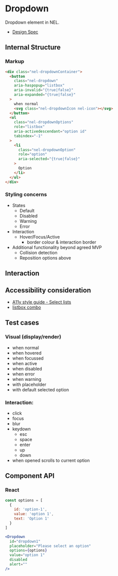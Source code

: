 # Dropdown

Dropdown element in NEL.

- [Design Spec](https://invisionapp.com/d/main)

## Internal Structure

### Markup

```html
<div class="nel-dropdownContainer">
  <button
    class="nel-dropdown"
    aria-haspopup="listbox"
    aria-invalid="{true|false}"
    aria-expanded="{true|false}"
  >
    when normal
    <svg class="nel-dropdownIcon nel-icon"></svg>
  </button>
  <ul
    class="nel-dropdownOptions"
    role="listbox"
    aria-activedescendant="option id"
    tabindex="-1"
  >
    <li
      class="nel-dropdownOption"
      role="option"
      aria-selected="{true|false}"
    >
      Option
    </li>
  </ul>
</div>
```

### Styling concerns

- States
  - Default
  - Disabled
  - Warning
  - Error
- Interaction
  - Hover/Focus/Active
    - border colour & interaction border
- Additional functionality beyond agreed MVP
  - Collision detection
  - Reposition options above

## Interaction

## Accessibility consideration

- [A11y style guide - Select lists](https://a11y-style-guide.com/style-guide/section-forms.html#kssref-forms-select-lists)
- [listbox combo](https://www.w3.org/TR/wai-aria-practices/examples/combobox/aria1.1pattern/listbox-combo.html)

## Test cases

### Visual (display/render)

- when normal
- when hovered
- when focussed
- when active
- when disabled
- when error
- when warning
- with placeholder
- with default selected option

### Interaction:

- click
- focus
- blur
- keydown
  - esc
  - space
  - enter
  - up
  - down
- when opened scrolls to current option

## Component API

### React

```jsx
const options = [
  {
    id: 'option-1',
    value: 'option 1',
    text: 'Option 1'
  }
]

<Dropdown
  id="dropdown1"
  placeholder="Please select an option"
  options={options}
  value="option 1"
  disabled
  alert=""
/>
```
